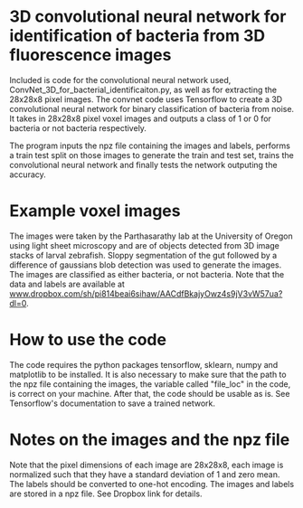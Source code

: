 # 3D convolutional neural network for identification of bacteria from 3D fluorescence images

Included is code for the convolutional neural network used, ConvNet_3D_for_bacterial_identificaiton.py, as well as for extracting the 28x28x8 pixel images.
The convnet code uses Tensorflow to create a 3D convolutional neural network for binary classification of bacteria from noise.
It takes in 28x28x8 pixel voxel images and outputs a class of 1 or 0 for bacteria or not bacteria respectively. 

The program inputs the npz file containing the images and labels, performs a train test split on those images to generate the 
train and test set, trains the convolutional neural network and finally tests the network outputing the accuracy.

# Example voxel images
The images were taken by the Parthasarathy lab at the University of Oregon using light sheet microscopy and are of objects detected from 3D image stacks of larval zebrafish. Sloppy segmentation of the gut followed by a difference of gaussians blob detection was used to generate the images. The images are classified as either bacteria, or not bacteria. Note that the data and labels are available at www.dropbox.com/sh/pi814beai6sihaw/AACdfBkajyOwz4s9jV3vW57ua?dl=0.

# How to use the code
The code requires the python packages tensorflow, sklearn, numpy and matplotlib to be installed. It is also necessary to make sure
that the path to the npz file containing the images, the variable called "file_loc" in the code, is correct on your machine. 
After that, the code should be usable as is. See Tensorflow's documentation to save a trained network. 

# Notes on the images and the npz file
Note that the pixel dimensions of each image are 28x28x8, each image is normalized such that they have a standard deviation of 1 and zero mean. The labels should be converted to one-hot encoding. The images and labels are stored in a npz file. See Dropbox link for details.
